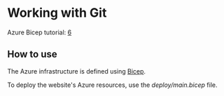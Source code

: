 # Working with Git

Azure Bicep tutorial: [6](https://docs.microsoft.com/en-us/learn/modules/manage-changes-bicep-code-git)

## How to use

The Azure infrastructure is defined using [Bicep](https://docs.microsoft.com/azure/azure-resource-manager/bicep/).

To deploy the website's Azure resources, use the *deploy/main.bicep* file.
